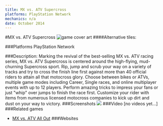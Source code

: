 ```yaml
---
title: MX vs. ATV Supercross
platforms: PlayStation Network
mechanics: n/a
date: October 2014
---
```

#MX vs. ATV Supercross
![game cover art](//images.igdb.com/igdb/image/upload/t_cover_big/a3alv08dizvlhwvy9a5c.jpg "Logo Title Text 1")
####Alternative tiles:

###Platforms
PlayStation Network

###Description:
Marking the revival of the best-selling MX vs. ATV racing series, MX vs. ATV Supercross is centered around the high-flying, mud-churning Supercross sport. Rip, jump and scrub your way on a variety of tracks and try to cross the finish line first against more than 40 official riders to attain all that motocross glory. Choose between bikes or ATVs, multiple game modes including Career, Single races, and online multiplayer events with up to 12 players. Perform amazing tricks to impress your fans or just "whip" over jumps to finish the race first. Customize your rider with items from numerous licensed motocross companies to kick up dirt and dust on your way to victory.
###Screenshots
<a target="_blank" href="//images.igdb.com/igdb/image/upload/t_cover_big/ongveykjfrjlsn7nkwxu.jpg"><img src="//images.igdb.com/igdb/image/upload/t_thumb/ongveykjfrjlsn7nkwxu.jpg"/></a>
###Video
[no videos yet...]
###Related games
* [MX vs. ATV All Out](/games/mx-vs-atv-all-out-67625/)
###Websites

